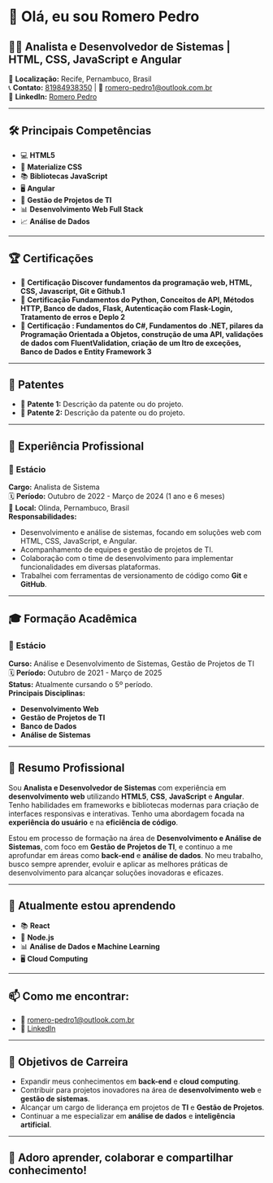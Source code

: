 # 👋 Olá, eu sou Romero Pedro

## 👨‍💻 Analista e Desenvolvedor de Sistemas | HTML, CSS, JavaScript e Angular  
📍 **Localização:** Recife, Pernambuco, Brasil  
📞 **Contato:** [81984938350](tel:81984938350) | 📧 [romero-pedro1@outlook.com.br](mailto:romero-pedro1@outlook.com.br)  
🔗 **LinkedIn:** [Romero Pedro](https://www.linkedin.com/in/romero-pedro1)  

---

## 🛠️ Principais Competências

- 💻 **HTML5**  
- 🎨 **Materialize CSS**  
- 📚 **Bibliotecas JavaScript**  
- 🖥️ **Angular**  
- 🔧 **Gestão de Projetos de TI**  
- 📊 **Desenvolvimento Web Full Stack**  
- 📈 **Análise de Dados**

---

## 🏆 Certificações

- 🏅 **Certificação Discover fundamentos da programação web, HTML, CSS, Javascript, Git e Github.1**  
- 🏅 **Certificação  Fundamentos do Python, Conceitos de API, Métodos HTTP, Banco de dados, Flask, Autenticação com
 Flask-Login, Tratamento de erros e Deplo 2**  
- 🏅 **Certificação : Fundamentos do C#, Fundamentos do .NET, pilares da Programação Orientada a Objetos, construção de
 uma API, validações de dados com FluentValidation, criação de um ltro de exceções, Banco de Dados e Entity
 Framework 3**

---

## 🧳 Patentes

- 📄 **Patente 1:** Descrição da patente ou do projeto.  
- 📄 **Patente 2:** Descrição da patente ou do projeto.

---

## 💼 Experiência Profissional

### 📍 **Estácio**  
**Cargo:** Analista de Sistema  
🗓️ **Período:** Outubro de 2022 - Março de 2024 (1 ano e 6 meses)  
📍 **Local:** Olinda, Pernambuco, Brasil  
**Responsabilidades:**  
- Desenvolvimento e análise de sistemas, focando em soluções web com HTML, CSS, JavaScript, e Angular.  
- Acompanhamento de equipes e gestão de projetos de TI.
- Colaboração com o time de desenvolvimento para implementar funcionalidades em diversas plataformas.
- Trabalhei com ferramentas de versionamento de código como **Git** e **GitHub**.
  
---

## 🎓 Formação Acadêmica

### 📍 **Estácio**  
**Curso:** Análise e Desenvolvimento de Sistemas, Gestão de Projetos de TI  
🗓️ **Período:** Outubro de 2021 - Março de 2025  
**Status:** Atualmente cursando o 5º período.  
**Principais Disciplinas:**  
- **Desenvolvimento Web**  
- **Gestão de Projetos de TI**  
- **Banco de Dados**  
- **Análise de Sistemas**

---

## 📝 Resumo Profissional

Sou **Analista e Desenvolvedor de Sistemas** com experiência em **desenvolvimento web** utilizando **HTML5**, **CSS**, **JavaScript** e **Angular**. Tenho habilidades em frameworks e bibliotecas modernas para criação de interfaces responsivas e interativas. Tenho uma abordagem focada na **experiência do usuário** e na **eficiência de código**. 

Estou em processo de formação na área de **Desenvolvimento e Análise de Sistemas**, com foco em **Gestão de Projetos de TI**, e continuo a me aprofundar em áreas como **back-end** e **análise de dados**. No meu trabalho, busco sempre aprender, evoluir e aplicar as melhores práticas de desenvolvimento para alcançar soluções inovadoras e eficazes.

---

## 🌱 **Atualmente estou aprendendo**  

- 📚 **React**  
- 🚀 **Node.js**  
- 📊 **Análise de Dados e Machine Learning**  
- 🖥️ **Cloud Computing**  

---

## 📫 **Como me encontrar:**

- 📧 [romero-pedro1@outlook.com.br](mailto:romero-pedro1@outlook.com.br)
- 🔗 [LinkedIn](https://www.linkedin.com/in/romero-pedro1)

---

## 🎯 **Objetivos de Carreira**

- Expandir meus conhecimentos em **back-end** e **cloud computing**.  
- Contribuir para projetos inovadores na área de **desenvolvimento web** e **gestão de sistemas**.  
- Alcançar um cargo de liderança em projetos de **TI** e **Gestão de Projetos**.
- Continuar a me especializar em **análise de dados** e **inteligência artificial**.

---

## 💬 **Adoro aprender, colaborar e compartilhar conhecimento!**
